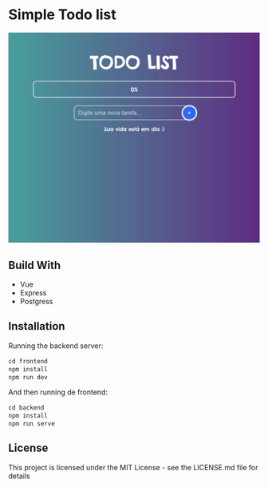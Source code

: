 # Simple Todo list

![Design preview Todo List](./demo-img.png)

## Build With

- Vue
- Express
- Postgress

## Installation

Running the backend server:

```
cd frontend
npm install
npm run dev
```

And then running de frontend:

```
cd backend
npm install
npm run serve
```

## License

This project is licensed under the MIT License - see the LICENSE.md file for details
